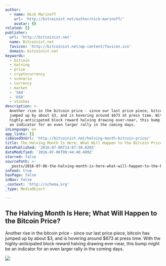 ```yaml
---
author:
  - name: Nick Marinoff
    url: 'http://bitcoinist.net/author/nick-marinoff/'
    avatar: {}
related: []
publisher:
  url: 'http://bitcoinist.net'
  name: Bitcoinist.net
  favicon: 'http://bitcoinist.net/wp-content/favicon.ico'
  domain: bitcoinist.net
keywords:
  - bitcoin
  - halving
  - price
  - cryptocurrency
  - scenario
  - currency
  - market
  - '560'
  - '650'
  - stashes
description: >-
  Another rise in the bitcoin price - since our last price piece, bitcoin has
  jumped up by about $3, and is hovering around $673 at press time. With the
  highly-anticipated block reward halving drawing ever-near, this bump might be
  an indicator for an even larger rally in the coming days.
inLanguage: en
app_links: []
isBasedOnUrl: 'http://bitcoinist.net/halving-month-bitcoin-price/'
title: The Halving Month Is Here; What Will Happen to the Bitcoin Price?
datePublished: '2016-07-06T14:07:50.820Z'
dateModified: '2016-07-06T09:44:40.499Z'
starred: false
sourcePath: >-
  _posts/2016-07-06-the-halving-month-is-here-what-will-happen-to-the-bitcoin-p.md
inFeed: true
hasPage: false
inNav: false
_context: 'http://schema.org'
_type: MediaObject

---
```

<article style=""><h1>The Halving Month Is Here; What Will Happen to the Bitcoin Price?</h1><p>Another rise in the bitcoin price - since our last price piece, bitcoin has jumped up by about $3, and is hovering around $673 at press time. With the highly-anticipated block reward halving drawing ever-near, this bump might be an indicator for an even larger rally in the coming days.</p><img src="https://news.bitcoin.com/wp-content/uploads/2015/09/Halving.jpg" /></article>